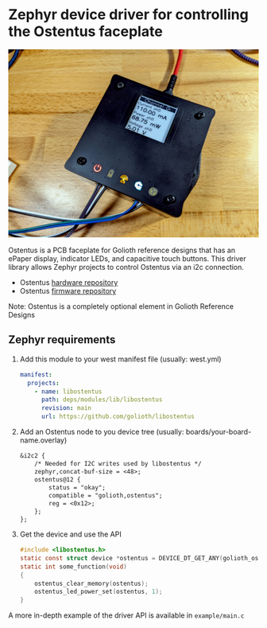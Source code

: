 # Zephyr device driver for controlling the Ostentus faceplate

![Golioth Ostentus faceplate](img/golioth-ostentus-faceplate.jpg)

Ostentus is a PCB faceplate for Golioth reference designs that has an ePaper display, indicator
LEDs, and capacitive touch buttons. This driver library allows Zephyr projects to control Ostentus
via an i2c connection.

- Ostentus [hardware repository](https://github.com/golioth/ostentus-hw)
- Ostentus [firmware repository](https://github.com/golioth/ostentus)

Note: Ostentus is a completely optional element in Golioth Reference Designs

## Zephyr requirements

1. Add this module to your west manifest file (usually: west.yml)

    ```yaml
    manifest:
      projects:
        - name: libostentus
          path: deps/modules/lib/libostentus
          revision: main
          url: https://github.com/golioth/libostentus
    ```

2. Add an Ostentus node to you device tree (usually: boards/your-board-name.overlay)

    ```
    &i2c2 {
        /* Needed for I2C writes used by libostentus */
        zephyr,concat-buf-size = <48>;
        ostentus@12 {
            status = "okay";
            compatible = "golioth,ostentus";
            reg = <0x12>;
        };
    };
    ```

3. Get the device and use the API

    ```c
    #include <libostentus.h>
    static const struct device *ostentus = DEVICE_DT_GET_ANY(golioth_ostentus);
    static int some_function(void)
    {
        ostentus_clear_memory(ostentus);
        ostentus_led_power_set(ostentus, 1);
    }
    ```

A more in-depth example of the driver API is available in `example/main.c`
